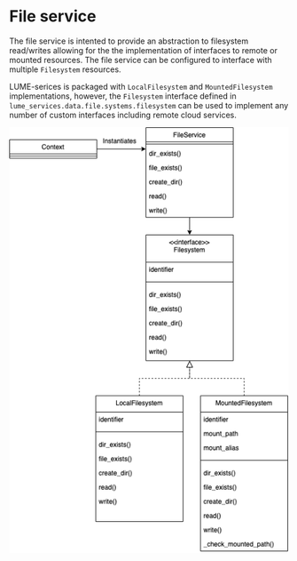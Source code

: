 # File service

The file service is intented to provide an abstraction to filesystem read/writes allowing for the the implementation of interfaces to remote or mounted resources. The file service can be configured to interface with multiple `Filesystem` resources.

LUME-serices is packaged with `LocalFilesystem` and `MountedFilesystem` implementations, however, the `Filesystem` interface defined in `lume_services.data.file.systems.filesystem` can be used to implement any number of custom interfaces including remote cloud services.


![Screenshot](files/services/filesystem.drawio.png)